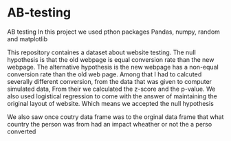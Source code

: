 # AB-testing
AB testing 
In this project we used pthon packages Pandas, numpy, random and matplotlib

This repository containes a dataset about website testing. The null hypothesis is that the old webpage is equal conversion rate than the new webpage. The alternative hypothesis is the new webpage has a non-equal conversion rate than the old web page. 
Among that I had to calcuted severally different conversion, from the  data that was given to computer simulated data, From their we calculated the z-score and the p-value.
We also used logistical regression to come with the answer of maintaining the original layout of website. Which means we accepted the null hypothesis

We also saw once coutry data frame was to the orginal data frame that what country the person was from had an impact wheather or not the a perso converted




